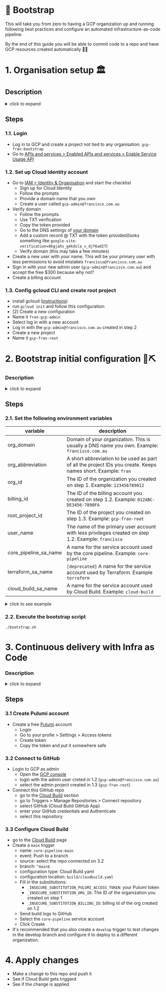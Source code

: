 # 🚀 Bootstrap
This will take you from zero to having a GCP organization up and running following best practices and configure an automated infrastructure-as-code pipeline.

By the end of this guide you will be able to commit code to a repo and have GCP resources created automatically 🤘🏼

# 1. Organisation setup 🏛

## Description
<details>
    <summary>click to expand</summary>

</details>

## Steps
### 1.1. Login
- Log in to GCP and create a project not tied to any organisation. `gcp-fran-bootstrap`
- Go to [APIs and services > Enabled APIs and services > Enable Service Usage API](https://console.cloud.google.com/apis/library/serviceusage.googleapis.com?project=gcp-fran-bootstrap)

### 1.2. Set up Cloud Identity account
- Go to [IAM > Identity & Organisation](https://console.cloud.google.com/iam-admin/cloudidentity/consumer?folder=&project=gcp-fran-bootstrap) and start the checklist
    - Sign up for Cloud Identity
    - Follow the prompts
    - Provide a domain name that you own
    - Create a user called `gcp-admin@francisco.com.au`
- Verify domain
    - Follow the prompts
    - Use TXT verification
    - Copy the token provided
    - Go to the DNS settings of [your domain](https://domains.google.com/registrar/francisco.com.au/dns)
    - Add a custom record @ TXT with the token provided(looks something like `google-site-verification=8kgjahs_g4kdsla_s_djf6ad2f`)
    - Verify domain (this may take a few minutes)
- Create a new user with your name. This will be your primary user with less permissions to avoid mistakes `francisco@francisco.com.au`
- Sign in with your new admin user (`gcp-admin@francisco.com.au`) and accept the free $300 because why not?
- Create a billing account
### 1.3. Config gcloud CLI and create root project
- install gcloud ([instructions](https://cloud.google.com/sdk/docs/install))
- run `gcloud init` and follow this configuration:
- [2] Create a new configuration
- Name it `fran-gcp-admin`
- Select log in with a new account
- Log in with the `gcp-admin@francisco.com.au` created in step 2
- Create a new project
- Name it `gcp-fran-root`


# 2. Bootstrap initial configuration 🧱⛏
### Description
<details>
    <summary>click to expand</summary>

This step will configure the project `gcp-fran-root` created on the previous step. This project will be an admin zone and will serve as a host for:
- `[deprecated: using Pulumi now]` ~~Bucket to store the Terraform state files to deploy Infrastructure as Code.~~
- `[deprecated: using Pulumi now]` ~~Terraform service account with permissions at the organisation level to create/delete resources.~~
- `core-pipeline` service account. This permission will be used by the Core Pipeline to deploy org level stuff. As such it has very sensitive permissions.
- Cloud Build service account used by the build pipeline. This account will impersonate the ~~`Terraform`~~ `core-pipeline` service account mentioned above. ~~The only other permission it will have is access to the Terraform state bucket mentioned above.~~
- Cloud Build pipeline to deploy Infrastructure as Code based on this repo.

This is a very sensitive project and only members of the `gcp-organization-admins` group should have access to it.
</details>

## Steps
### 2.1. Set the following environment variables
| variable              | description |
|-----------------------|-------------|
| org_domain            | Domain of your organization. This is usually a DNS name you own. Example: `francisco.com.au` |
| org_abbreviation      | A short abbreviation to be used as part of all the project IDs you create. Keeps names short. Example: `fran` |
| org_id                | The ID of the organization you created on step 1. Example: `123456789012` |
| billing_id            | The ID of the billing account you created on step 1.2. Example: `012ABC-DE3456-7890FA` |
| root_project_id       | The ID of the project you created on step 1.3. Example: `gcp-fran-root` |
| user_name             | The name of the primary user account with less privileges created on step 1.2. Example: `francisco` |
| core_pipeline_sa_name | A name for the service account used by the core pipeline. Example: `core-pipeline` |
| terraform_sa_name     | `[deprecated]` A name for the service account used by Terraform. Example `terraform` |
| cloud_build_sa_name   | A name for the service account used by Cloud Build. Example: `cloud-build` |

<details>
    <summary>click to see example</summary>
    
```bash
# Admin stuff
export org_domain='francisco.com.au'
export org_abbreviation='fran'
export org_id='123456789012'
export billing_id='012ABC-DE3456-7890FA'
export root_project_id="gcp-${org_abbreviation}-root"
export user_name='francisco'
# Service Accounts
export core_pipeline_sa_name="core-pipeline"
export terraform_sa_name="terraform"
export cloud_build_sa_name="cloud-build"    
```

</details>

### 2.2. Execute the bootstrap script
```bash
./bootstrap.sh
```


# 3. Continuous delivery with Infra as Code
### Description
<details>
    <summary>click to expand</summary>

In this part you will configure a pipeline to automatically provision GCP resources when changes are made to this repo. This is the `core pipeline`.
</details>

## Steps
### 3.1 Create Pulumi account
- Create a free [Pulumi](app.pulumi.com) account
    - Login
    - Go to your profie > Settings > Access tokens
    - Create token
    - Copy the token and put it somewhere safe
### 3.2 Connect to GitHub
- Login to GCP as admin
    - Open the [GCP console](https://console.cloud.google.com)
    - login with the admin user creted in 1.2 (`gcp-admin@francisco.com.au`)
    - select the admin project created in 1.3 (`gcp-fran-root`)
- Connect this GitHub repo
    - go to the [Cloud Build](https://console.cloud.google.com/cloud-build) section
    - go to Triggers > Manage Repositories > Connect repository
    - select GitHub (Cloud Build GitHub App)
    - enter your GitHub credentials and Authenticate
    - select this repository
### 3.3 Configure Cloud Build
- go to the [Cloud Build](https://console.cloud.google.com/cloud-build) page
- Create a `main` trigger
    - name: `core-pipeline-main`
    - event: Push to a branch
    - source: select the repo connected on 3.2
    - branch: `^main$`
    - configuration type: Cloud Build yaml
    - configuration location: `build/cloudbuild.yaml` 
    - Fill in the substitutions:
        - `_INSECURE_SUBSTITUTION_PULUMI_ACCESS_TOKEN`: your Pulumi token
        - `_INSECURE_SUBSTITUTION_ORG_ID`: The ID of the organization you created on step 1
        - `_INSECURE_SUBSTITUTION_BILLING_ID`: billing id of the org created on 1.2
    - Send build logs to GitHub
    - Select the `core-pipeline` service account
    - Click Create
- It's recommended that you also create a `develop` trigger to test changes in the develop branch and configure it to deploy to a different organization.

# 4. Apply changes
- Make a change to this repo and push it
- See if Cloud Build gets triggerd
- See if the change is applied